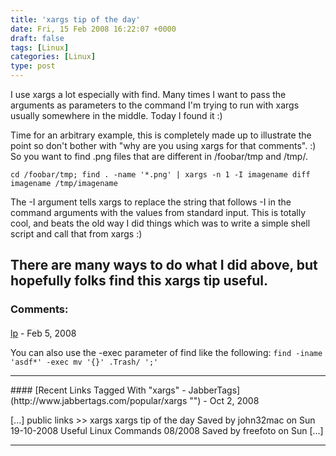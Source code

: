 ```yaml
---
title: 'xargs tip of the day'
date: Fri, 15 Feb 2008 16:22:07 +0000
draft: false
tags: [Linux]
categories: [Linux]
type: post
---
```


I use xargs a lot especially with find. Many times I want to pass the arguments as parameters to the command I'm trying to run with xargs usually somewhere in the middle. Today I found it :)

Time for an arbitrary example, this is completely made up to illustrate the point so don't bother with "why are you using xargs for that comments". :) So you want to find .png files that are different in /foobar/tmp and /tmp/.

`cd /foobar/tmp; find . -name '*.png' | xargs -n 1 -I imagename diff imagename /tmp/imagename`

The -I argument tells xargs to replace the string that follows -I in the command arguments with the values from standard input. This is totally cool, and beats the old way I did things which was to write a simple shell script and call that from xargs :)

There are many ways to do what I did above, but hopefully folks find this xargs tip useful.
---
### Comments:
####
[lp]( "hensgaard@netti.fi") - <time datetime="2008-02-15 14:07:21">Feb 5, 2008</time>

You can also use the -exec parameter of find like the following: `find -iname 'asdf*' -exec mv '{}' .Trash/ ';'`
<hr />
####
[Recent Links Tagged With "xargs" - JabberTags](http://www.jabbertags.com/popular/xargs "") - <time datetime="2008-10-21 01:49:40">Oct 2, 2008</time>

\[...\] public links >> xargs xargs tip of the day Saved by john32mac on Sun 19-10-2008 Useful Linux Commands 08/2008 Saved by freefoto on Sun \[...\]
<hr />
